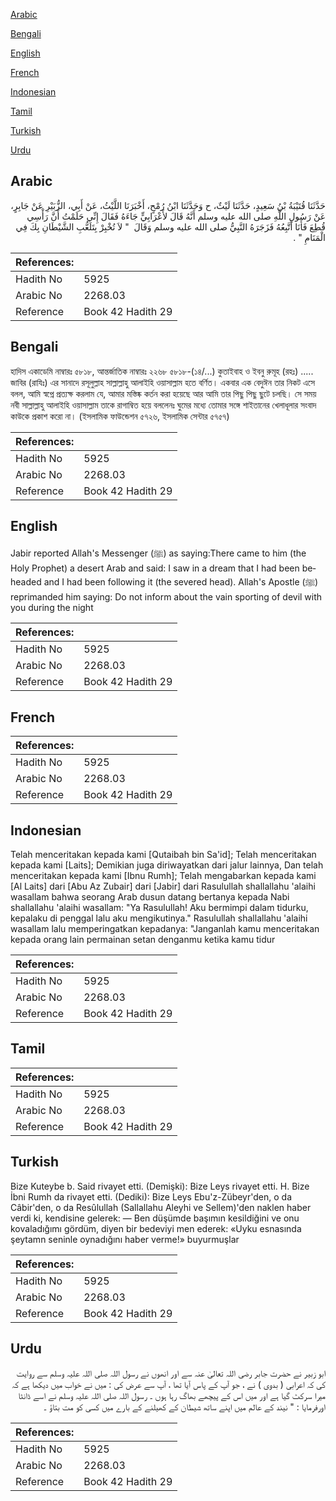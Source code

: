 [Arabic](#arabic)

[Bengali](#bengali)

[English](#english)

[French](#french)

[Indonesian](#indonesian)

[Tamil](#tamil)

[Turkish](#turkish)

[Urdu](#urdu)

## Arabic


<div dir="rtl" lang="ar" style={{fontSize:'larger',backgroundColor:'#f8f9fa',padding:20}}>
حَدَّثَنَا قُتَيْبَةُ بْنُ سَعِيدٍ، حَدَّثَنَا لَيْثٌ، ح وَحَدَّثَنَا ابْنُ رُمْحٍ، أَخْبَرَنَا اللَّيْثُ، عَنْ أَبِي، الزُّبَيْرِ عَنْ جَابِرٍ، عَنْ رَسُولِ اللَّهِ صلى الله عليه وسلم أَنَّهُ قَالَ لأَعْرَابِيٍّ جَاءَهُ فَقَالَ إِنِّي حَلَمْتُ أَنَّ رَأْسِي قُطِعَ فَأَنَا أَتَّبِعُهُ فَزَجَرَهُ النَّبِيُّ صلى الله عليه وسلم وَقَالَ ‏ "‏ لاَ تُخْبِرْ بِتَلَعُّبِ الشَّيْطَانِ بِكَ فِي الْمَنَامِ ‏"‏ ‏.‏
</div>
<div style={{backgroundColor:'#f8f9fa',padding:20, marginBottom: 10}}><table> <thead> <tr> <th>References:</th> <th></th> </tr> </thead> <tbody><tr><td>Hadith No</td><td>5925</td></tr><tr><td>Arabic No</td><td>2268.03</td></tr><tr><td>Reference</td><td>Book 42 Hadith 29</td></tr></tbody></table></div>

## Bengali


<div dir="ltr" lang="bn" style={{fontSize:'larger',backgroundColor:'#f8f9fa',padding:20}}>
হাদিস একাডেমি নাম্বারঃ ৫৮১৮, আন্তর্জাতিক নাম্বারঃ ২২৬৮ ৫৮১৮-(১৪/...) কুতাইবাহ ও ইবনু রুমূহ (রহঃ) ..... জাবির (রাযিঃ) এর সানাদে রসূলুল্লাহ সাল্লাল্লাহু আলাইহি ওয়াসাল্লাম হতে বর্ণিত। একবার এক বেদুঈন তার নিকট এসে বলল, আমি স্বপ্নে প্রত্যক্ষ করলাম যে, আমার মস্তিষ্ক কর্তন করা হয়েছে আর আমি তার পিছু পিছু ছুটে চলছি। সে সময় নবী সাল্লাল্লাহু আলাইহি ওয়াসাল্লাম তাকে রাগাম্বিত হয়ে বললেনঃ ঘুমের মধ্যে তোমার সঙ্গে শাইতানের খেলাধূলার সংবাদ কাউকে প্রকাশ করো না। (ইসলামিক ফাউন্ডেশন ৫৭২৬, ইসলামিক সেন্টার ৫৭৫৭)
</div>
<div style={{backgroundColor:'#f8f9fa',padding:20, marginBottom: 10}}><table> <thead> <tr> <th>References:</th> <th></th> </tr> </thead> <tbody><tr><td>Hadith No</td><td>5925</td></tr><tr><td>Arabic No</td><td>2268.03</td></tr><tr><td>Reference</td><td>Book 42 Hadith 29</td></tr></tbody></table></div>

## English


<div dir="ltr" lang="en" style={{fontSize:'larger',backgroundColor:'#f8f9fa',padding:20}}>
Jabir reported Allah's Messenger (ﷺ) as saying:There came to him (the Holy Prophet) a desert Arab and said: I saw in a dream that I had been beheaded and I had been following it (the severed head). Allah's Apostle (ﷺ) reprimanded him saying: Do not inform about the vain sporting of devil with you during the night
</div>
<div style={{backgroundColor:'#f8f9fa',padding:20, marginBottom: 10}}><table> <thead> <tr> <th>References:</th> <th></th> </tr> </thead> <tbody><tr><td>Hadith No</td><td>5925</td></tr><tr><td>Arabic No</td><td>2268.03</td></tr><tr><td>Reference</td><td>Book 42 Hadith 29</td></tr></tbody></table></div>

## French


<div dir="ltr" lang="fr" style={{fontSize:'larger',backgroundColor:'#f8f9fa',padding:20}}>

</div>
<div style={{backgroundColor:'#f8f9fa',padding:20, marginBottom: 10}}><table> <thead> <tr> <th>References:</th> <th></th> </tr> </thead> <tbody><tr><td>Hadith No</td><td>5925</td></tr><tr><td>Arabic No</td><td>2268.03</td></tr><tr><td>Reference</td><td>Book 42 Hadith 29</td></tr></tbody></table></div>

## Indonesian


<div dir="ltr" lang="id" style={{fontSize:'larger',backgroundColor:'#f8f9fa',padding:20}}>
Telah menceritakan kepada kami [Qutaibah bin Sa'id]; Telah menceritakan kepada kami [Laits]; Demikian juga diriwayatkan dari jalur lainnya, Dan telah menceritakan kepada kami [Ibnu Rumh]; Telah mengabarkan kepada kami [Al Laits] dari [Abu Az Zubair] dari [Jabir] dari Rasulullah shallallahu 'alaihi wasallam bahwa seorang Arab dusun datang bertanya kepada Nabi shallallahu 'alaihi wasallam: "Ya Rasulullah! Aku bermimpi dalam tidurku, kepalaku di penggal lalu aku mengikutinya." Rasulullah shallallahu 'alaihi wasallam lalu memperingatkan kepadanya: "Janganlah kamu menceritakan kepada orang lain permainan setan denganmu ketika kamu tidur
</div>
<div style={{backgroundColor:'#f8f9fa',padding:20, marginBottom: 10}}><table> <thead> <tr> <th>References:</th> <th></th> </tr> </thead> <tbody><tr><td>Hadith No</td><td>5925</td></tr><tr><td>Arabic No</td><td>2268.03</td></tr><tr><td>Reference</td><td>Book 42 Hadith 29</td></tr></tbody></table></div>

## Tamil


<div dir="ltr" lang="ta" style={{fontSize:'larger',backgroundColor:'#f8f9fa',padding:20}}>

</div>
<div style={{backgroundColor:'#f8f9fa',padding:20, marginBottom: 10}}><table> <thead> <tr> <th>References:</th> <th></th> </tr> </thead> <tbody><tr><td>Hadith No</td><td>5925</td></tr><tr><td>Arabic No</td><td>2268.03</td></tr><tr><td>Reference</td><td>Book 42 Hadith 29</td></tr></tbody></table></div>

## Turkish


<div dir="ltr" lang="tr" style={{fontSize:'larger',backgroundColor:'#f8f9fa',padding:20}}>
Bize Kuteybe b. Said rivayet etti. (Demişki): Bize Leys rivayet etti. H. Bize İbni Rumh da rivayet etti. (Dediki): Bize Leys Ebu'z-Zübeyr'den, o da Câbir'den, o da Resûlullah (Sallallahu Aleyhi ve Sellem)'den naklen haber verdi ki, kendisine gelerek: — Ben düşümde başımın kesildiğini ve onu kovaladığımı gördüm, diyen bir bedeviyi men ederek: «Uyku esnasında şeytamn seninle oynadığını haber verme!» buyurmuşlar
</div>
<div style={{backgroundColor:'#f8f9fa',padding:20, marginBottom: 10}}><table> <thead> <tr> <th>References:</th> <th></th> </tr> </thead> <tbody><tr><td>Hadith No</td><td>5925</td></tr><tr><td>Arabic No</td><td>2268.03</td></tr><tr><td>Reference</td><td>Book 42 Hadith 29</td></tr></tbody></table></div>

## Urdu


<div dir="rtl" lang="ur" style={{fontSize:'larger',backgroundColor:'#f8f9fa',padding:20}}>
ابو زبیر نے حضرت جابر رضی اللہ تعالیٰ عنہ سے اور انھوں نے رسول اللہ صلی اللہ علیہ وسلم سے روایت کی کہ اعرابی ( بدوی ) نے ، جو آپ کے پاس آیا تھا ، آپ سے عرض کی : میں نے خواب میں دیکھا ہے کہ میرا سرکٹ گیا ہے اور میں اس کے پیچھے بھاگ رہا ہوں ۔ رسول اللہ صلی اللہ علیہ وسلم نے اسے ڈانٹا اورفرمایا : " نیند کے عالم میں اپنے ساتھ شیطان کے کھیلنے کے بارے میں کسی کو مت بتاؤ ۔
</div>
<div style={{backgroundColor:'#f8f9fa',padding:20, marginBottom: 10}}><table> <thead> <tr> <th>References:</th> <th></th> </tr> </thead> <tbody><tr><td>Hadith No</td><td>5925</td></tr><tr><td>Arabic No</td><td>2268.03</td></tr><tr><td>Reference</td><td>Book 42 Hadith 29</td></tr></tbody></table></div>
